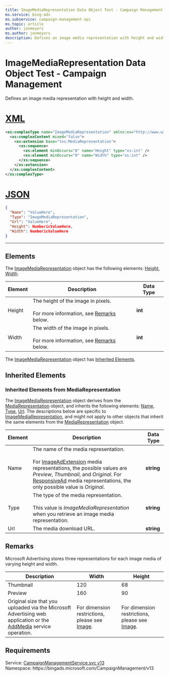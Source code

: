 ```yaml
---
title: ImageMediaRepresentation Data Object Test - Campaign Management
ms.service: bing-ads
ms.subservice: campaign-management-api
ms.topic: article
author: jonmeyers
ms.author: jonmeyers
description: Defines an image media representation with height and width.(test)
---
```

# ImageMediaRepresentation Data Object Test - Campaign Management
Defines an image media representation with height and width.

# [XML](#tab/xml)

```xml
<xs:complexType name="ImageMediaRepresentation" xmlns:xs="http://www.w3.org/2001/XMLSchema">
  <xs:complexContent mixed="false">
    <xs:extension base="tns:MediaRepresentation">
      <xs:sequence>
        <xs:element minOccurs="0" name="Height" type="xs:int" />
        <xs:element minOccurs="0" name="Width" type="xs:int" />
      </xs:sequence>
    </xs:extension>
  </xs:complexContent>
</xs:complexType>
```

# [JSON](#tab/json)

```json
{
  "Name": "ValueHere",
  "Type": "ImageMediaRepresentation",
  "Url": "ValueHere",
  "Height": NumbericValueHere,
  "Width": NumbericValueHere
}
```

-----

## <a name="elements"></a>Elements

The [ImageMediaRepresentation](imagemediarepresentation.md) object has the following elements: [Height](#height), [Width](#width).

|Element|Description|Data Type|
|-----------|---------------|-------------|
|<a name="height"></a>Height|The height of the image in pixels.<br/><br/>For more information, see [Remarks](#remarks) below.|**int**|
|<a name="width"></a>Width|The width of the image in pixels.<br/><br/>For more information, see [Remarks](#remarks) below.|**int**|

The [ImageMediaRepresentation](imagemediarepresentation.md) object has [Inherited Elements](#inheritedelements).

## <a name="inheritedelements"></a>Inherited Elements

### <a name="inheritedelementsmediarepresentation"></a>Inherited Elements from MediaRepresentation
The [ImageMediaRepresentation](imagemediarepresentation.md) object derives from the [MediaRepresentation](mediarepresentation.md) object, and inherits the following elements: [Name](#name), [Type](#type), [Url](#url). The descriptions below are specific to [ImageMediaRepresentation](imagemediarepresentation.md), and might not apply to other objects that inherit the same elements from the [MediaRepresentation](mediarepresentation.md) object.  

|Element|Description|Data Type|
|-----------|---------------|-------------|
|<a name="name"></a>Name|The name of the media representation.<br/><br/>For [ImageAdExtension](imageadextension.md) media representations, the possible values are *Preview*, *Thumbnail*, and *Original*. For [ResponsiveAd](responsivead.md) media representations, the only possible value is *Original*.|**string**|
|<a name="type"></a>Type|The type of the media representation.<br/><br/>This value is *ImageMediaRepresentation* when you retrieve an image media representation. |**string**|
|<a name="url"></a>Url|The media download URL.|**string**|

## <a name="remarks"></a>Remarks
Microsoft Advertising stores three representations for each image media of varying height and width.

|Description|Width|Height|
|---------------|---------|----------|
|Thumbnail|120|68|
|Preview|160|90|
|Original size that you uploaded via the Microsoft Advertising web application or the [AddMedia](addmedia.md) service operation.|For dimension restrictions, please see [Image](image.md).|For dimension restrictions, please see [Image](image.md).|

## Requirements
Service: [CampaignManagementService.svc v13](https://campaign.api.bingads.microsoft.com/Api/Advertiser/CampaignManagement/v13/CampaignManagementService.svc)  
Namespace: https\://bingads.microsoft.com/CampaignManagement/v13  

